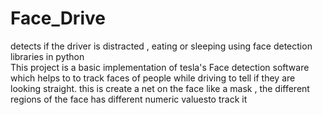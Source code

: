 # Face_Drive
detects if the driver is distracted , eating or sleeping using face detection libraries in python  
This project is a basic implementation of tesla's Face detection software which helps to to track faces of people while driving to tell if they are looking straight.
this is create a net on the face like a mask , the different regions of the face has different numeric valuesto track it
